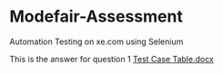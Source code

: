 # Modefair-Assessment
Automation Testing on xe.com using Selenium

This is the answer for question 1
[Test Case Table.docx](https://github.com/user-attachments/files/15862526/Test.Case.Table.docx)
